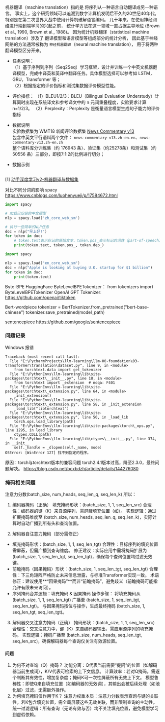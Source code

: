 
机器翻译（machine translation）指的是 将序列从一种语言自动翻译成另一种语言。 事实上，这个研究领域可以追溯到数字计算机发明后不久的20世纪40年代， 特别是在第二次世界大战中使用计算机破解语言编码。 几十年来，在使用神经网络进行端到端学习的兴起之前， 统计学方法在这一领域一直占据主导地位 (Brown et al., 1990, Brown et al., 1988)。 因为统计机器翻译（statistical machine translation）涉及了 翻译模型和语言模型等组成部分的统计分析， 因此基于神经网络的方法通常被称为 `神经机器翻译`（neural machine translation）， 用于将两种翻译模型区分开来。

+ 任务说明：<br>
（1）基于序列到序列（Seq2Seq）学习框架，设计并训练一个中英文机器翻译模型，完成中译英和英译中翻译任务。具体模型选择可以参考如 LSTM，GRU，Transformer 等；<br>
（2）根据指定的评价指标和测试集数据评价模型性能。

+ 评价指标：
（1）BLEU1/2/3：BLEU（Bilingual Evaluation Understudy）计算同时出现在系统译文和参考译文中的 n 元词重叠程度，实验要求计算 n=1/2/3。
（2）Perplexity：Perplexity 是衡量语言模型生成句子能力的评价指标

+ 数据说明<br>
实验数据集为 WMT18 新闻评论数据集 [News Commentary v13](http://data.statmt.org/wmt18/translation-task/training-parallel-nc-v13.tgz)<br>
包含中英文平行语料两个文件： `news-commentary-v13.zh-en.en`、`news-commentary-v13.zh-en.zh`<br>
整个语料库分训练集（约 176943 条）、验证集（约25278条）和测试集（约 50556 条）三部分，即按7:1:2的比例进行切分；<br>

+ 数据示例<br>
```

```




[1] [动手深度学习v2-机器翻译与数据集](https://zh.d2l.ai/chapter_recurrent-modern/machine-translation-and-dataset.html)<br>








对比不同分词的影响
spacy
https://www.cnblogs.com/luohenyueji/p/17584672.html
```python
import spacy

# 加载已安装的中文模型
nlp = spacy.load('zh_core_web_sm')

# 执行一些简单的NLP任务
doc = nlp("早上好!")
for token in doc:
    # token.text表示标记的原始文本，token.pos_表示标记的词性（part-of-speech），token.dep_表示标记与其他标记之间的句法依存关系
    print(token.text, token.pos_, token.dep_)

import spacy

nlp = spacy.load("en_core_web_sm")
doc = nlp("Apple is looking at buying U.K. startup for $1 billion")
for token in doc:
    print(token.text)
```

Byte-BPE
HuggingFace ByteLevelBPETokenizer： from tokenizers import ByteLevelBPETokenizer
OpenAI GPT Tokenizer: https://github.com/openai/tiktoken

Bert-wordpiece
tokenizer = BertTokenizer.from_pretrained("bert-base-chinese")
tokenizer.save_pretrained(model_path)

sentencepiece
https://github.com/google/sentencepiece



### 问题记录
Windows 报错
```
Traceback (most recent call last):
  File "E:\PycharmProjects\llm-learning\llm-00-foundation\03-transformer\translation\dataset.py", line 9, in <module>
    from torchtext.data import get_tokenizer
  File "E:\PythonEnvs\llm-learning\lib\site-packages\torchtext\__init__.py", line 18, in <module>
    from torchtext import _extension  # noqa: F401
  File "E:\PythonEnvs\llm-learning\lib\site-packages\torchtext\_extension.py", line 64, in <module>
    _init_extension()
  File "E:\PythonEnvs\llm-learning\lib\site-packages\torchtext\_extension.py", line 58, in _init_extension
    _load_lib("libtorchtext")
  File "E:\PythonEnvs\llm-learning\lib\site-packages\torchtext\_extension.py", line 50, in _load_lib
    torch.ops.load_library(path)
  File "E:\PythonEnvs\llm-learning\lib\site-packages\torch\_ops.py", line 1295, in load_library
    ctypes.CDLL(path)
  File "E:\PythonEnvs\llm-learning\lib\ctypes\__init__.py", line 374, in __init__
    self._handle = _dlopen(self._name, mode)
OSError: [WinError 127] 找不到指定的程序。
```
原因：torch与torchtext版本的兼容问题
torch2.4.1版本过高，降至2.3.0，最终问题解决。
https://blog.csdn.net/bcxbdzh/article/details/144276080


### 掩码相关问题
注意力分数(batch_size, num_heads, seq_len_q, seq_len_k)
所以：
1. 编码器掩码（正确）
填充掩码形状：(batch_size, 1, 1, seq_len_src)
合理性：编码器的键（K）来自源序列，需屏蔽填充位置（如<pad>）。
实现逻辑：通过扩展掩码维度至 (batch_size, num_heads, seq_len_q, seq_len_k)，实际计算时自动广播到所有头和查询位置。

2. 解码器自注意力掩码（部分需修正）
- 填充掩码形状：(batch_size, 1, 1, seq_len_tgt)
合理性：目标序列的填充位置需屏蔽，但需广播到查询维度。
修正建议：实际应用中需将掩码扩展为 (batch_size, 1, seq_len_tgt, seq_len_tgt)，确保每个查询位置均过滤无效键。
- 前瞻掩码（因果掩码）形状：(batch_size, 1, seq_len_tgt, seq_len_tgt)
合理性：下三角矩阵严格防止未来信息泄露，与标准Transformer实现一致。
术语修正：建议使用**“因果掩码”**而非“前瞻掩码”，避免歧义（前瞻掩码可能指允许有限未来访问）。
- 序列掩码合并逻辑：填充掩码 & 因果掩码
操作步骤：
将填充掩码从 (batch_size, 1, 1, seq_len_tgt) 广播至 (batch_size, 1, seq_len_tgt, seq_len_tgt)。
与因果掩码按位与操作，生成最终掩码 (batch_size, 1, seq_len_tgt, seq_len_tgt)。

3. 解码器交叉注意力掩码（正确）
掩码形状：(batch_size, 1, 1, seq_len_src)
合理性：交叉注意力中，键（K）来自编码器输出，需应用源序列的填充掩码。
实现逻辑：掩码广播至 (batch_size, num_heads, seq_len_tgt, seq_len_src)，确保解码器每个查询仅关注有效源位置。


#### 问题

1. 为何不对查询（Q）掩码？
功能分离：Q代表当前需要“提问”的位置（如解码器当前生成词），K/V代表可检索的上下文信息。
计算效率：若对Q掩码，需逐个判断其有效性，增加复杂度；掩码K可一次性屏蔽所有无效上下文。
模型鲁棒性：即使Q来自填充位置（如编码器的无效词），其输出会被后续处理（如池化层）过滤，无需额外操作。
2. 为何填充掩码仅作用于K？
注意力权重本质：注意力分数表示查询与键的关联性。若K包含填充位置，需全局屏蔽这些无效关联，而非限制查询的主动性。
统一过滤逻辑：所有查询（无论有效与否）均不关注填充位置，避免模型学习到虚假依赖。
